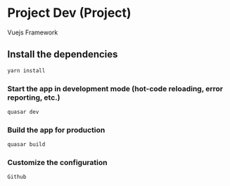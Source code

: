 # Project Dev (Project)

Vuejs Framework


## Install the dependencies
```bash
yarn install
```

### Start the app in development mode (hot-code reloading, error reporting, etc.)
```bash
quasar dev
```


### Build the app for production
```bash
quasar build
```

### Customize the configuration
```bash
Github
```
